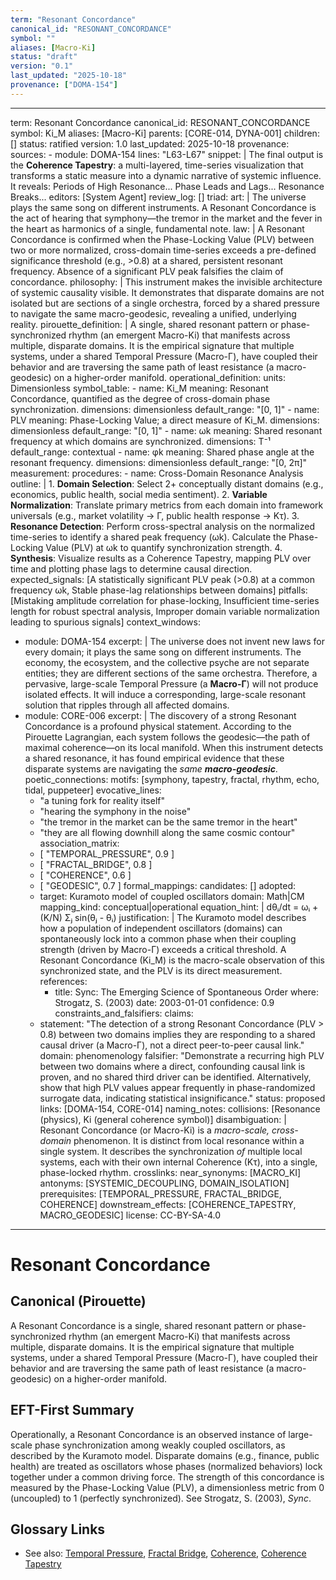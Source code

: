 ```yaml
---
term: "Resonant Concordance"
canonical_id: "RESONANT_CONCORDANCE"
symbol: ""
aliases: [Macro-Ki]
status: "draft"
version: "0.1"
last_updated: "2025-10-18"
provenance: ["DOMA-154"]
---
```


---
term: Resonant Concordance
canonical_id: RESONANT_CONCORDANCE
symbol: Ki_M
aliases: [Macro-Ki]
parents: [CORE-014, DYNA-001]
children: []
status: ratified
version: 1.0
last_updated: 2025-10-18
provenance:
  sources:
    - module: DOMA-154
      lines: "L63-L67"
      snippet: |
        The final output is the **Coherence Tapestry**: a multi-layered, time-series visualization that transforms a static measure into a dynamic narrative of systemic influence. It reveals: Periods of High Resonance... Phase Leads and Lags... Resonance Breaks...
  editors: [System Agent]
  review_log: []
triad:
  art: |
    The universe plays the same song on different instruments. A Resonant Concordance is the act of hearing that symphony—the tremor in the market and the fever in the heart as harmonics of a single, fundamental note.
  law: |
    A Resonant Concordance is confirmed when the Phase-Locking Value (PLV) between two or more normalized, cross-domain time-series exceeds a pre-defined significance threshold (e.g., >0.8) at a shared, persistent resonant frequency. Absence of a significant PLV peak falsifies the claim of concordance.
  philosophy: |
    This instrument makes the invisible architecture of systemic causality visible. It demonstrates that disparate domains are not isolated but are sections of a single orchestra, forced by a shared pressure to navigate the same macro-geodesic, revealing a unified, underlying reality.
pirouette_definition: |
  A single, shared resonant pattern or phase-synchronized rhythm (an emergent Macro-Ki) that manifests across multiple, disparate domains. It is the empirical signature that multiple systems, under a shared Temporal Pressure (Macro-Γ), have coupled their behavior and are traversing the same path of least resistance (a macro-geodesic) on a higher-order manifold.
operational_definition:
  units: Dimensionless
  symbol_table:
    - name: Ki_M
      meaning: Resonant Concordance, quantified as the degree of cross-domain phase synchronization.
      dimensions: dimensionless
      default_range: "[0, 1]"
    - name: PLV
      meaning: Phase-Locking Value; a direct measure of Ki_M.
      dimensions: dimensionless
      default_range: "[0, 1]"
    - name: ωk
      meaning: Shared resonant frequency at which domains are synchronized.
      dimensions: T⁻¹
      default_range: contextual
    - name: φk
      meaning: Shared phase angle at the resonant frequency.
      dimensions: dimensionless
      default_range: "[0, 2π]"
  measurement:
    procedures:
      - name: Cross-Domain Resonance Analysis
        outline: |
          1. **Domain Selection**: Select 2+ conceptually distant domains (e.g., economics, public health, social media sentiment).
          2. **Variable Normalization**: Translate primary metrics from each domain into framework universals (e.g., market volatility → Γ, public health response → Kτ).
          3. **Resonance Detection**: Perform cross-spectral analysis on the normalized time-series to identify a shared peak frequency (ωk). Calculate the Phase-Locking Value (PLV) at ωk to quantify synchronization strength.
          4. **Synthesis**: Visualize results as a Coherence Tapestry, mapping PLV over time and plotting phase lags to determine causal direction.
        expected_signals: [A statistically significant PLV peak (>0.8) at a common frequency ωk, Stable phase-lag relationships between domains]
        pitfalls: [Mistaking amplitude correlation for phase-locking, Insufficient time-series length for robust spectral analysis, Improper domain variable normalization leading to spurious signals]
context_windows:
  - module: DOMA-154
    excerpt: |
      The universe does not invent new laws for every domain; it plays the same song on different instruments. The economy, the ecosystem, and the collective psyche are not separate entities; they are different sections of the same orchestra. Therefore, a pervasive, large-scale Temporal Pressure (a **Macro-Γ**) will not produce isolated effects. It will induce a corresponding, large-scale resonant solution that ripples through all affected domains.
  - module: CORE-006
    excerpt: |
      The discovery of a strong Resonant Concordance is a profound physical statement. According to the Pirouette Lagrangian, each system follows the geodesic—the path of maximal coherence—on its local manifold. When this instrument detects a shared resonance, it has found empirical evidence that these disparate systems are navigating the *same **macro-geodesic***.
poetic_connections:
  motifs: [symphony, tapestry, fractal, rhythm, echo, tidal, puppeteer]
  evocative_lines:
    - "a tuning fork for reality itself"
    - "hearing the symphony in the noise"
    - "the tremor in the market can be the same tremor in the heart"
    - "they are all flowing downhill along the same cosmic contour"
  association_matrix:
    - [ "TEMPORAL_PRESSURE", 0.9 ]
    - [ "FRACTAL_BRIDGE", 0.8 ]
    - [ "COHERENCE", 0.6 ]
    - [ "GEODESIC", 0.7 ]
formal_mappings:
  candidates: []
  adopted:
    - target: Kuramoto model of coupled oscillators
      domain: Math|CM
      mapping_kind: conceptual|operational
      equation_hint: |
        dθᵢ/dt = ωᵢ + (K/N) Σⱼ sin(θⱼ - θᵢ)
      justification: |
        The Kuramoto model describes how a population of independent oscillators (domains) can spontaneously lock into a common phase when their coupling strength (driven by Macro-Γ) exceeds a critical threshold. A Resonant Concordance (Ki_M) is the macro-scale observation of this synchronized state, and the PLV is its direct measurement.
      references:
        - title: Sync: The Emerging Science of Spontaneous Order
          where: Strogatz, S. (2003)
          date: 2003-01-01
      confidence: 0.9
constraints_and_falsifiers:
  claims:
    - statement: "The detection of a strong Resonant Concordance (PLV > 0.8) between two domains implies they are responding to a shared causal driver (a Macro-Γ), not a direct peer-to-peer causal link."
      domain: phenomenology
      falsifier: "Demonstrate a recurring high PLV between two domains where a direct, confounding causal link is proven, and no shared third driver can be identified. Alternatively, show that high PLV values appear frequently in phase-randomized surrogate data, indicating statistical insignificance."
      status: proposed
      links: [DOMA-154, CORE-014]
naming_notes:
  collisions: [Resonance (physics), Ki (general coherence symbol)]
  disambiguation: |
    Resonant Concordance (or Macro-Ki) is a *macro-scale, cross-domain* phenomenon. It is distinct from local resonance within a single system. It describes the synchronization *of* multiple local systems, each with their own internal Coherence (Kτ), into a single, phase-locked rhythm.
crosslinks:
  near_synonyms: [MACRO_KI]
  antonyms: [SYSTEMIC_DECOUPLING, DOMAIN_ISOLATION]
  prerequisites: [TEMPORAL_PRESSURE, FRACTAL_BRIDGE, COHERENCE]
  downstream_effects: [COHERENCE_TAPESTRY, MACRO_GEODESIC]
license: CC-BY-SA-4.0
---

# Resonant Concordance

## Canonical (Pirouette)
A Resonant Concordance is a single, shared resonant pattern or phase-synchronized rhythm (an emergent Macro-Ki) that manifests across multiple, disparate domains. It is the empirical signature that multiple systems, under a shared Temporal Pressure (Macro-Γ), have coupled their behavior and are traversing the same path of least resistance (a macro-geodesic) on a higher-order manifold.

## EFT-First Summary
Operationally, a Resonant Concordance is an observed instance of large-scale phase synchronization among weakly coupled oscillators, as described by the Kuramoto model. Disparate domains (e.g., finance, public health) are treated as oscillators whose phases (normalized behaviors) lock together under a common driving force. The strength of this concordance is measured by the Phase-Locking Value (PLV), a dimensionless metric from 0 (uncoupled) to 1 (perfectly synchronized). See Strogatz, S. (2003), *Sync*.

## Glossary Links
- See also: [Temporal Pressure](link), [Fractal Bridge](link), [Coherence](link), [Coherence Tapestry](link)